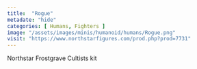 ```yaml
---
title:  "Rogue"
metadate: "hide"
categories: [ Humans, Fighters ]
image: "/assets/images/minis/humanoid/humans/Rogue.png"
visit: "https://www.northstarfigures.com/prod.php?prod=7731"
---
```

Northstar Frostgrave Cultists kit
